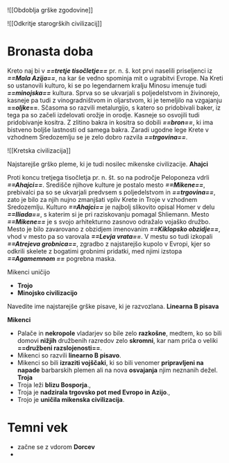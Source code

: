 ![[Obdoblja grške zgodovine]]

![[Odkritje starogrških civilizacij]]

# Bronasta doba

Kreto naj bi v ***==tretje tisočletje==*** pr. n. š. kot prvi naselili priseljenci iz ***==Mala Azija==***, na kar še vedno spominja mit o ugrabitvi Evrope. Na Kreti so ustanovili kulturo, ki se po legendarnem kralju Minosu imenuje tudi ***==minojska==*** kultura. Sprva so se ukvarjali s poljedelstvom in živinorejo, kasneje pa tudi z vinogradništvom in oljarstvom, ki je temeljilo na vzgajanju **==*oljke*==**. Sčasoma so razvili metalurgijo, s katero so pridobivali baker, iz tega pa so začeli izdelovati orožje in orodje. Kasneje so osvojili tudi pridobivanje kositra. Z zlitino bakra in kositra so dobili ***==bron==***, ki ima bistveno boljše lastnosti od samega bakra. Zaradi ugodne lege Krete v vzhodnem Sredozemlju se je zelo dobro razvila ***==trgovina==***.

![[Kretska civilizacija]]

Najstarejše grško pleme, ki je tudi nosilec mikenske civilizacije. **Ahajci**

Proti koncu tretjega tisočletja pr. n. št. so na področje Peloponeza vdrli ***==Ahajci==***. Središče njihove kulture je postalo mesto ***==Mikene==***, prebivalci pa so se ukvarjali predvsem s poljedelstvom in ***==trgovina==***, zato je bilo za njih nujno zmanjšati vpliv Krete in Troje v vzhodnem Sredozemlju. Kulturo ***==Ahajci==*** je najbolj slikovito opisal Homer v delu ***==Iliada==***, s katerim si je pri raziskovanju pomagal Shliemann. Mesto ***==Mikene==*** je  s svojo arhitekturno zasnovo odražalo vojaško družbo. Mesto je bilo zavarovano z obzidjem imenovanim ***==Kiklopsko obzidje==***, vhod v mesto pa so varovala ***==Levja vrata==***. V mestu so tudi izkopali ***==Atrejeva grobnica==***, zgradbo z najstarejšo kupolo v Evropi, kjer so odkrili skelete z bogatimi grobnimi pridatki, med njimi izstopa ***==Agamemnom ==*** pogrebna maska.

Mikenci uničijo
 - **Trojo**
 - **Minojsko civilizacijo**

Navedite ime najstarejše grške pisave, ki je razvozlana. **Linearna B pisava**

**Mikenci**
- Palače in **nekropole** vladarjev so bile zelo **razkošne**, medtem, ko so bili domovi **nižjih** družbenih razredov zelo **skromni**, kar nam priča o veliki **==družbeni razslojenosti==**.
- Mikenci so razvili **linearno B pisavo**.
- Mikenci so bili **izraziti vojščaki**, ki so bili venomer **pripravljeni na napade** barbarskih plemen ali na nova **osvajanja** njim neznanih dežel.
**Troja**
- Troja leži **blizu Bosporja**.,
- Troja je **nadzirala trgovsko pot med Evropo in Azijo**.,
- Trojo je **uničila mikenska civilizacija**.

# Temni vek
- začne se z vdorom **Dorcev**
- 
